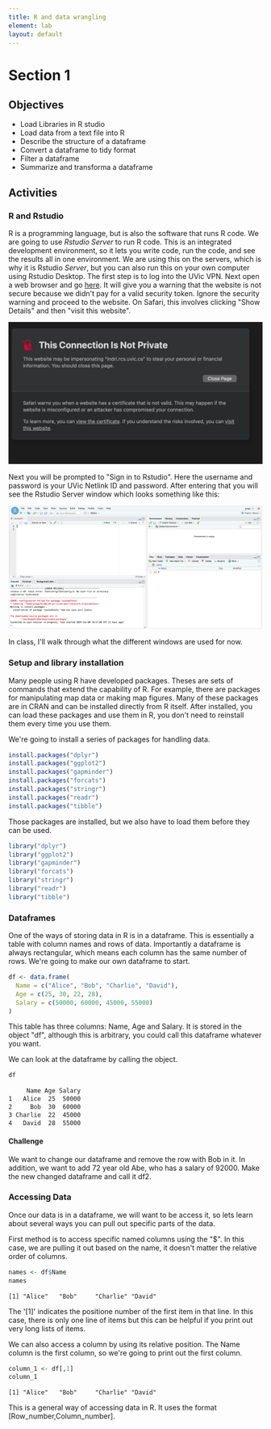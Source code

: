 ```yaml
---
title: R and data wrangling
element: lab
layout: default
---
```


# Section 1

## Objectives

- Load Libraries in R studio
- Load data from a text file into R
- Describe the structure of a dataframe
- Convert a dataframe to tidy format
- Filter a dataframe
- Summarize and transforma a dataframe

## Activities

### R and Rstudio

R is a programming language, but is also the software that runs R code. 
We are going to use <i>Rstudio Server</i> to run R code. This is an
integrated development environment, so it lets you write code, run the code,
and see the results all in one environment. We are using this on the servers,
which is why it is Rstudio <i>Server</i>, but you can also run this on your own
computer using Rstudio Desktop. The first step is to log into the UVic VPN. 
Next open a web browser and go [here](https://indri.rcs.uvic.ca/). It will
give you a warning that the website is not secure because we didn't pay 
for a valid security token. Ignore the security warning and proceed to the website.
On Safari, this involves clicking "Show Details" and then "visit this website". 

![](figs/private_connection.png)

Next you will be prompted to "Sign in to Rstudio". Here the username and password
is your UVic Netlink ID and password. After entering that you will see the Rstudio
Server window which looks something like this:

![](figs/rstudio_server.png)

In class, I'll walk through what the different windows are used for now.

### Setup and library installation
Many people using R have developed packages. Theses are sets of commands that extend
the capability of R. For example, there are packages for manipulating map data 
or making map figures. Many of these packages are in CRAN and can be installed
directly from R itself. After installed, you can load these packages and use them in R, 
you don't need to reinstall them every time you use them.

We're going to install a series of packages for handling data. 
```R
install.packages("dplyr")
install.packages("ggplot2")
install.packages("gapminder")
install.packages("forcats")
install.packages("stringr")
install.packages("readr")
install.packages("tibble")
```

Those packages are installed, but we also have to load them before they can be used.

```R
library("dplyr")
library("ggplot2")
library("gapminder")
library("forcats")
library("stringr")
library("readr")
library("tibble")
```

### Dataframes

One of the ways of storing data in R is in a dataframe. This is essentially a table with column names
and rows of data. Importantly a dataframe is always rectangular, which means each column has the same
number of rows. We're going to make our own dataframe to start.

```R
df <- data.frame(
  Name = c("Alice", "Bob", "Charlie", "David"),
  Age = c(25, 30, 22, 28),
  Salary = c(50000, 60000, 45000, 55000)
)
```

This table has three columns: Name, Age and Salary. It is stored in the object "df", although this
is arbitrary, you could call this dataframe whatever you want. 

We can look at the dataframe by calling the object.

```R
df
```

```output
     Name Age Salary
1   Alice  25  50000
2     Bob  30  60000
3 Charlie  22  45000
4   David  28  55000
```

#### Challenge

We want to change our dataframe and remove the row with Bob in it. In addition,
we want to add 72 year old Abe, who has a salary of 92000. Make the new changed dataframe
and call it df2.


### Accessing Data

Once our data is in a dataframe, we will want to be access it, so lets learn about several ways you
can pull out specific parts of the data.

First method is to access specific named columns using the "$". In this case, we are pulling it out based on
the name, it doesn't matter the relative order of columns.

```R
names <- df$Name
names
```

```output
[1] "Alice"   "Bob"     "Charlie" "David"
```

The '[1]' indicates the positione number of the first item in that line. In this case,
there is only one line of items but this can be helpful if you print out very long 
lists of items. 

We can also access a column by using its relative position. The Name column is the first 
column, so we're going to print out the first column.

```R
column_1 <- df[,1]
column_1
```

```output
[1] "Alice"   "Bob"     "Charlie" "David"
```

This is a general way of accessing data in R. It uses the format [Row_number,Column_number]. 





